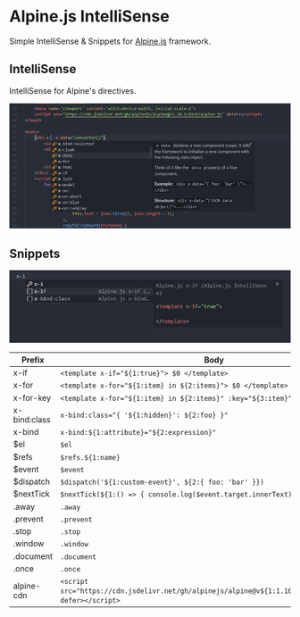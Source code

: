 # Alpine.js IntelliSense

Simple IntelliSense & Snippets for [Alpine.js](https://github.com/alpinejs/alpine) framework.

## IntelliSense

IntelliSense for Alpine's directives.

![Screenshot - Directives](img/screenshot-directives.png)

## Snippets

![Screenshot - Snippet](img/screenshot-snippet.png)

| Prefix | Body |
| ------ | ---- |
| x\-if | `<template x-if="${1:true}"> $0 </template>` |
| x\-for | `<template x-for="${1:item} in ${2:items}"> $0 </template>` |
| x\-for\-key | `<template x-for="${1:item} in ${2:items}" :key="${3:item}"> $0 </template>` |
| x\-bind:class | `x-bind:class="{ '${1:hidden}': ${2:foo} }"` |
| x\-bind | `x-bind:${1:attribute}="${2:expression}"` |
| $el | `$el` |
| $refs | `$refs.${1:name}` |
| $event | `$event` |
| $dispatch | `$dispatch('${1:custom-event}', ${2:{ foo: 'bar' }})` |
| $nextTick | `$nextTick(${1:() => { console.log($event.target.innerText) }});` |
| \.away | `.away` |
| \.prevent | `.prevent` |
| \.stop | `.stop` |
| \.window | `.window` |
| \.document | `.document` |
| \.once | `.once` |
| alpine\-cdn | `<script src="https://cdn.jsdelivr.net/gh/alpinejs/alpine@v${1:1.10.1}/dist/alpine.js" defer></script>` |